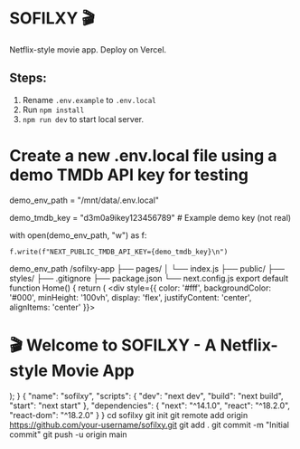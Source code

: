# SOFILXY 🎬

Netflix-style movie app. Deploy on Vercel.

## Steps:
1. Rename `.env.example` to `.env.local`
2. Run `npm install`
3. `npm run dev` to start local server.
# Create a new .env.local file using a demo TMDb API key for testing

demo_env_path = "/mnt/data/.env.local"

demo_tmdb_key = "d3m0a9ikey123456789"  # Example demo key (not real)



with open(demo_env_path, "w") as f:

    f.write(f"NEXT_PUBLIC_TMDB_API_KEY={demo_tmdb_key}\n")



demo_env_path
/sofilxy-app
 ├── pages/
 │    └── index.js
 ├── public/
 ├── styles/
 ├── .gitignore
 ├── package.json
 └── next.config.js
 export default function Home() {
  return (
    <div style={{
      color: '#fff',
      backgroundColor: '#000',
      minHeight: '100vh',
      display: 'flex',
      justifyContent: 'center',
      alignItems: 'center'
    }}>
      <h1>🎬 Welcome to SOFILXY - A Netflix-style Movie App</h1>
    </div>
  );
}
{
  "name": "sofilxy",
  "scripts": {
    "dev": "next dev",
    "build": "next build",
    "start": "next start"
  },
  "dependencies": {
    "next": "^14.1.0",
    "react": "^18.2.0",
    "react-dom": "^18.2.0"
  }
}
cd sofilxy
git init
git remote add origin https://github.com/your-username/sofilxy.git
git add .
git commit -m "Initial commit"
git push -u origin main
